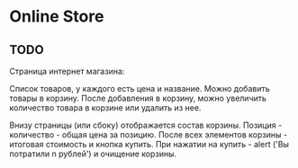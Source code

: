 # Online Store

## TODO

Страница интернет магазина:

Список товаров, у каждого есть цена и название. Можно добавить товары в корзину. После добавления в корзину, можно увеличить количество товара в корзине или удалить из нее.

Внизу страницы (или сбоку) отображается состав корзины. Позиция - количество - общая цена за позицию. После всех элементов корзины - итоговая стоимость и кнопка купить. При нажатии на купить - alert ('Вы потратили n рублей') и очищение корзины.
